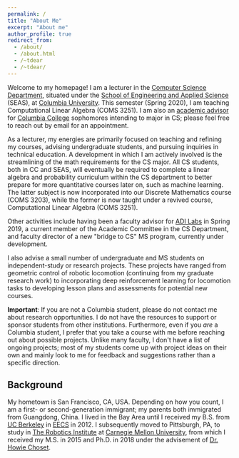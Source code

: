 ```yaml
---
permalink: /
title: "About Me"
excerpt: "About me"
author_profile: true
redirect_from: 
  - /about/
  - /about.html
  - /~tdear
  - /~tdear/
---
```


Welcome to my homepage! I am a lecturer in the [Computer Science Department](http://www.cs.columbia.edu), situated under the [School of Engineering and Applied Science](https://engineering.columbia.edu/) (SEAS), at [Columbia University](https://www.columbia.edu/). This semester (Spring 2020), I am teaching Computational Linear Algebra (COMS 3251). I am also an [academic advisor](http://www.cs.columbia.edu/education/undergraduate/advisors/) for [Columbia College](https://www.college.columbia.edu/) sophomores intending to major in CS; please feel free to reach out by email for an appointment.

As a lecturer, my energies are primarily focused on teaching and refining my courses, advising undergraduate students, and pursuing inquiries in technical education. A development in which I am actively involved is the streamlining of the math requirements for the CS major. All CS students, both in CC and SEAS, will eventually be required to complete a linear algebra and probability curriculum within the CS department to better prepare for more quantitative courses later on, such as machine learning. The latter subject is now incorporated into our Discrete Mathematics course (COMS 3203), while the former is now taught under a revived course, Computational Linear Algebra (COMS 3251).

Other activities include having been a faculty advisor for [ADI Labs](https://adicu.com/labs/) in Spring 2019, a current member of the Academic Committee in the CS Department, and faculty director of a new "bridge to CS" MS program, currently under development. 

I also advise a small number of undergraduate and MS students on independent-study or research projects. These projects have ranged from geometric control of robotic locomotion (continuing from my graduate research work) to incorporating deep reinforcement learning for locomotion tasks to developing lesson plans and assessments for potential new courses. 

**Important**: If you are not a Columbia student, please do not contact me about research opportunities. I do not have the resources to support or sponsor students from other institutions. Furthermore, even if you *are* a Columbia student, I prefer that you take a course with me before reaching out about possible projects. Unlike many faculty, I don't have a list of ongoing projects; most of my students come up with project ideas on their own and mainly look to me for feedback and suggestions rather than a specific direction.

## Background
My hometown is San Francisco, CA, USA. Depending on how you count, I am a first- or second-generation immigrant; my parents both immigrated from Guangdong, China. I lived in the Bay Area until I received my B.S. from [UC Berkeley](https://www.berkeley.edu/) in [EECS](https://eecs.berkeley.edu/) in 2012. I subsequently moved to Pittsburgh, PA, to study in [The Robotics Institute](https://www.ri.cmu.edu) at [Carnegie Mellon University](https://www.cmu.edu/), from which I received my M.S. in 2015 and Ph.D. in 2018 under the advisement of [Dr. Howie Choset](http://www.cs.cmu.edu/~choset/).
